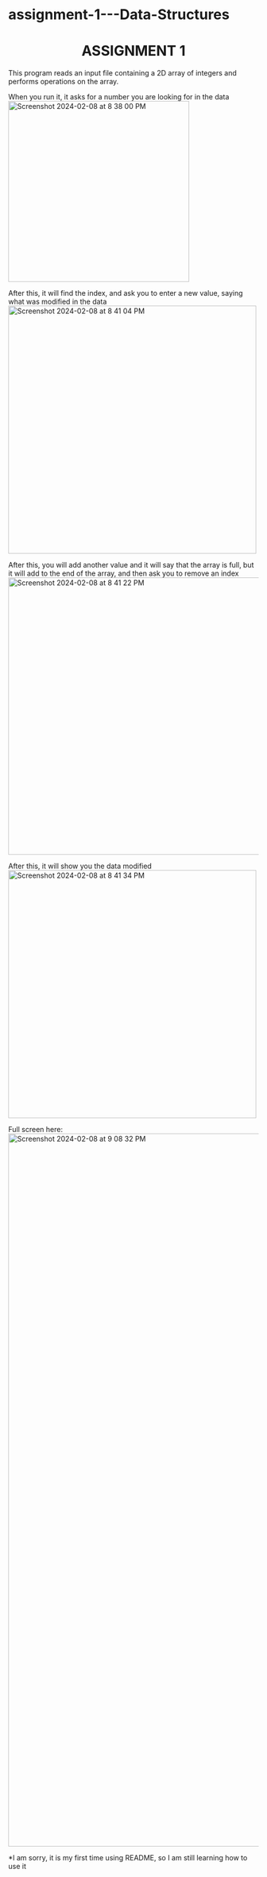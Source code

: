 # assignment-1---Data-Structures
<h1 align="center"> ASSIGNMENT 1 </h1>
This program reads an input file containing a 2D array of integers and performs operations on the array.

When you run it, it asks for a number you are looking for in the data
<img width="364" alt="Screenshot 2024-02-08 at 8 38 00 PM" src="https://github.com/dododdias/assignment-1---Data-Structures/assets/159502266/898875b1-45f1-4dd6-9e35-828ea9bb17eb">

After this, it will find the index, and ask you to enter a new value, saying what was modified in the data
<img width="499" alt="Screenshot 2024-02-08 at 8 41 04 PM" src="https://github.com/dododdias/assignment-1---Data-Structures/assets/159502266/39fc0636-c77c-4bfe-b97c-c6a0bec8fe81"> 

After this, you will add another value and it will say that the array is full, but it will add to the end of the array, and
then ask you to remove an index
<img width="558" alt="Screenshot 2024-02-08 at 8 41 22 PM" src="https://github.com/dododdias/assignment-1---Data-Structures/assets/159502266/76d6ad89-e9f2-485b-8a02-d83dde75d467">

After this, it will show you the data modified
<img width="499" alt="Screenshot 2024-02-08 at 8 41 34 PM" src="https://github.com/dododdias/assignment-1---Data-Structures/assets/159502266/d6f096b7-8c50-44f1-8c1f-63e78deba8d7">


Full screen here:
<img width="1435" alt="Screenshot 2024-02-08 at 9 08 32 PM" src="https://github.com/dododdias/assignment-1---Data-Structures/assets/159502266/6d779fd7-5bb2-44c2-9419-4ad235e015bd">



*I am sorry, it is my first time using README, so I am still learning how to use it